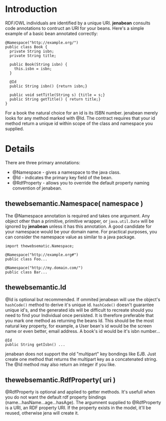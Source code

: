 # Introduction #
RDF/OWL individuals are identified by a unique URI. **jenabean** consults code annotations to contruct an URI for your beans.  Here's a simple example of a basic bean annotated correctly:
```
@Namespace("http://example.org/")
public class Book {
  private String isbn;
  private String title;

  public Book(String isbn) {
    this.isbn = isbn;
  }

  @Id
  public String isbn() {return isbn;}
  
  public void setTitle(String s) {title = s;}
  public String getTitle() { return title;}
}
```

For a book the natural choice for an id is its ISBN number.  jenabean merely looks for any method marked with @Id.  The contract requires that your id method return a unique id within scope of the class and namespace you supplied.


# Details #
There are three primary annotations:
  * @Namespace - gives a namespace to the java class.
  * @Id - indicates the primary key field of the bean.
  * @RdfProperty - allows you to override the default property naming convention of jenabean.

## thewebsemantic.Namespace( namespace ) ##
The @Namespace annotation is required and takes one argument.  Any object other than a primitive, primitive wrapper, or `java.util.Date` will be ignored by **jenabean** unless it has this annotation.  A good candidate for your namespace would be your domain name.  For practical purposes, you can consider the namespace value as similar to a java package.

```
import thewebsematic.Namespace;

@Namespace("http://example.org#")
public class Foo...

@Namespace("http://my.domain.com/")
public class Bar...

```

## thewebsemantic.Id ##
@Id is optional but recommended.  If ommited jenabean will use the object's `hashCode()` method to derive it's unique id.  `hashCode()` doesn't guarantee unique id's, and the generated ids will be difficult to recreate should you need to find your Individual once persisted.  It is therefore preferable that you mark one method as returning the beans Id.  This should be the most natural key property, for example, a User bean's id would be the screen name or even better, email address.  A book's id would be it's isbn number...

```
@Id
public String getIsbn() ...
```

jenabean does not support the old "multipart" key bondings like EJB.  Just create one method that returns the multipart key as a concatenated string.  The @Id method may also return an integer if you like.

## thewebsemantic.RdfProperty( uri ) ##
@RdfProperty is optional and applied to getter methods.  It's usefull when you do not want the default rdf property bindings (name...hasName...age...hasAge).  The argumnent supplied to @RdfProperty is a URI, an RDF property URI.  If the property exists in the model, it'll be reused, otherwise jena will create it.